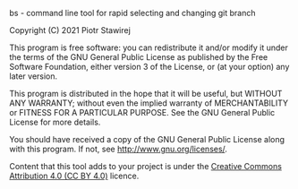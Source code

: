 bs - command line tool for rapid selecting and changing git branch

Copyright (C) 2021 Piotr Stawirej

This program is free software: you can redistribute it and/or modify
it under the terms of the GNU General Public License as published by
the Free Software Foundation, either version 3 of the License, or
(at your option) any later version.

This program is distributed in the hope that it will be useful,
but WITHOUT ANY WARRANTY; without even the implied warranty of
MERCHANTABILITY or FITNESS FOR A PARTICULAR PURPOSE.  See the
GNU General Public License for more details.

You should have received a copy of the GNU General Public License
along with this program.  If not, see <http://www.gnu.org/licenses/>.

Content that this tool adds to your project is under the
[Creative Commons Attribution 4.0 (CC BY 4.0)](https://creativecommons.org/licenses/by/4.0/) licence.
